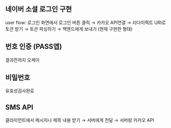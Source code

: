 
## 네이버 소셜 로그인 구현
user flow: 로그인 화면에서 로그인 버튼 클릭 → 카카오 API연결 → 리다이렉트 URI로 토큰 받기 → 토큰 파싱하기 → 백엔드에게 보내기 (현재 구현한 형태)


## 번호 인증 (PASS앱)
결과전까지 오케이

## 비밀번호
유효성검사완료

## SMS API 
클라이언트에서 메시지나 제목 내용 받기 → 서버에게 전달 → 서버랑 카카오 API
